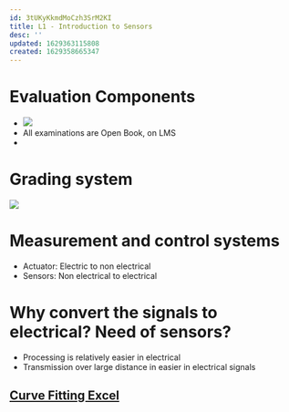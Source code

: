 ```yaml
---
id: 3tUKyKkmdMoCzh3SrM2KI
title: L1 - Introduction to Sensors
desc: ''
updated: 1629363115808
created: 1629358665347
---
```



# Evaluation Components

- ![](/assets/images/2021-08-19-13-14-41.png)
- All examinations are Open Book, on LMS
-
# Grading system 
![](/assets/images/2021-08-19-13-16-12.png)

# Measurement and control systems 
* Actuator: Electric to non electrical
* Sensors: Non electrical to electrical 
# Why convert the signals to electrical? Need of sensors? 
* Processing is relatively easier in electrical 
* Transmission over large distance in easier in electrical signals 

## [Curve Fitting Excel](https://docs.google.com/spreadsheets/d/1C5p7aHqAERYqWJse97fcg6DkShX3AnLi?rtpof=true&authuser=parth.s5%40ahduni.edu.in&usp=drive_fs)
